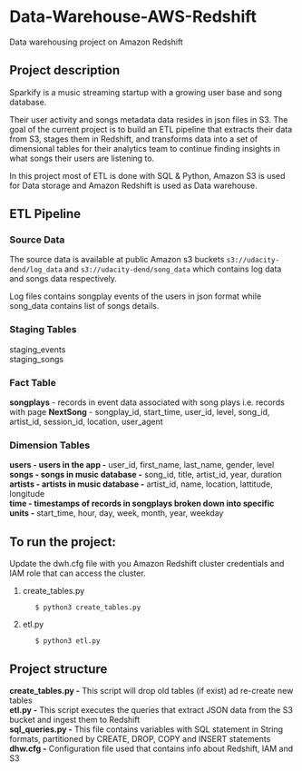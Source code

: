 # Data-Warehouse-AWS-Redshift
Data warehousing project on Amazon Redshift

## Project description
Sparkify is a music streaming startup with a growing user base and song database.

Their user activity and songs metadata data resides in json files in S3. The goal of the current project is to build an ETL pipeline that extracts their data from S3, stages them in Redshift, and transforms data into a set of dimensional tables for their analytics team to continue finding insights in what songs their users are listening to.

In this project most of ETL is done with SQL & Python, Amazon S3 is used for Data storage 
and Amazon Redshift is used as Data warehouse.


## ETL Pipeline

### Source Data
The source data is available at public Amazon s3 buckets ```s3://udacity-dend/log_data``` and ```s3://udacity-dend/song_data``` which contains log data and songs data respectively.

Log files contains songplay events of the users in json format while song_data contains list of songs details.

### Staging Tables

staging_events <br /> 
staging_songs

### Fact Table
**songplays** - records in event data associated with song plays i.e. records with page 
**NextSong** - songplay_id, start_time, user_id, level, song_id, artist_id, session_id, location, user_agent

### Dimension Tables
**users - users in the app -** user_id, first_name, last_name, gender, level
<br/> **songs - songs in music database -** song_id, title, artist_id, year, duration
<br /> **artists - artists in music database -** artist_id, name, location, lattitude, longitude
<br /> **time - timestamps of records in songplays broken down into specific units -** start_time, hour, day, week, month, year, weekday


## To run the project:

Update the dwh.cfg file with you Amazon Redshift cluster credentials and IAM role that can access the cluster.
   
   1. create_tables.py
      ```
         $ python3 create_tables.py
      ```
   2. etl.py
      ```
         $ python3 etl.py
      ```

## Project structure

**create_tables.py -** This script will drop old tables (if exist) ad re-create new tables
<br/> **etl.py -** This script executes the queries that extract JSON data from the S3 bucket and ingest them to Redshift
<br/> **sql_queries.py -** This file contains variables with SQL statement in String formats, partitioned by CREATE, DROP, COPY and INSERT statements
<br/> **dhw.cfg -** Configuration file used that contains info about Redshift, IAM and S3
